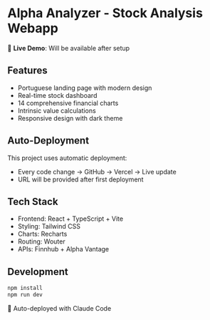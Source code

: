 # Alpha Analyzer - Stock Analysis Webapp

🚀 **Live Demo**: Will be available after setup

## Features
- Portuguese landing page with modern design
- Real-time stock dashboard
- 14 comprehensive financial charts
- Intrinsic value calculations
- Responsive design with dark theme

## Auto-Deployment
This project uses automatic deployment:
- Every code change → GitHub → Vercel → Live update
- URL will be provided after first deployment

## Tech Stack
- Frontend: React + TypeScript + Vite
- Styling: Tailwind CSS
- Charts: Recharts
- Routing: Wouter
- APIs: Finnhub + Alpha Vantage

## Development
```bash
npm install
npm run dev
```

🤖 Auto-deployed with Claude Code